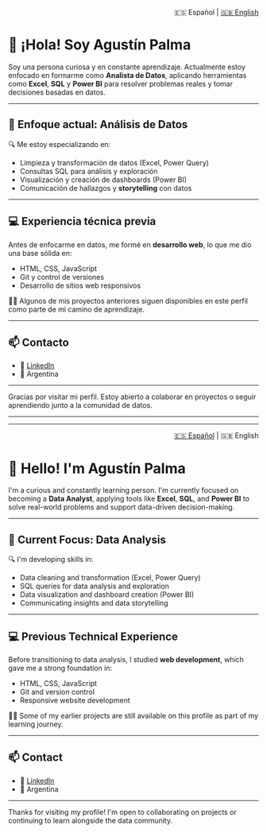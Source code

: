 <p align="right">
  🇪🇸 Español | <a href="#-hello-im-agustín-palma">🇬🇧 English</a>
</p>

# 👋 ¡Hola! Soy Agustín Palma

Soy una persona curiosa y en constante aprendizaje. Actualmente estoy enfocado en formarme como **Analista de Datos**, aplicando herramientas como **Excel**, **SQL** y **Power BI** para resolver problemas reales y tomar decisiones basadas en datos.

---

## 🎯 Enfoque actual: Análisis de Datos

🔍 Me estoy especializando en:

- Limpieza y transformación de datos (Excel, Power Query)
- Consultas SQL para análisis y exploración
- Visualización y creación de dashboards (Power BI)
- Comunicación de hallazgos y **storytelling** con datos

---

## 💻 Experiencia técnica previa

Antes de enfocarme en datos, me formé en **desarrollo web**, lo que me dio una base sólida en:

- HTML, CSS, JavaScript  
- Git y control de versiones  
- Desarrollo de sitios web responsivos

🧑‍💻 Algunos de mis proyectos anteriores siguen disponibles en este perfil como parte de mi camino de aprendizaje.

---

## 📫 Contacto

- 💼 [LinkedIn](https://www.linkedin.com/in/agust%C3%ADn-palma-460511318/)  
- 📍 Argentina

---

Gracias por visitar mi perfil. Estoy abierto a colaborar en proyectos o seguir aprendiendo junto a la comunidad de datos.

---

---

<p align="right">
  <a href="#-hola-soy-agustín-palma">🇪🇸 Español</a> | 🇬🇧 English
</p>

# 👋 Hello! I'm Agustín Palma

I'm a curious and constantly learning person. I'm currently focused on becoming a **Data Analyst**, applying tools like **Excel**, **SQL**, and **Power BI** to solve real-world problems and support data-driven decision-making.

---

## 🎯 Current Focus: Data Analysis

🔍 I'm developing skills in:

- Data cleaning and transformation (Excel, Power Query)
- SQL queries for data analysis and exploration
- Data visualization and dashboard creation (Power BI)
- Communicating insights and data storytelling

---

## 💻 Previous Technical Experience

Before transitioning to data analysis, I studied **web development**, which gave me a strong foundation in:

- HTML, CSS, JavaScript  
- Git and version control  
- Responsive website development

🧑‍💻 Some of my earlier projects are still available on this profile as part of my learning journey.

---

## 📫 Contact

- 💼 [LinkedIn](https://www.linkedin.com/in/agust%C3%ADn-palma-460511318/)  
- 📍 Argentina

---

Thanks for visiting my profile! I'm open to collaborating on projects or continuing to learn alongside the data community.
